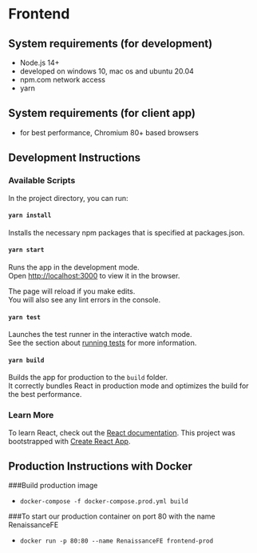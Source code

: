 # Frontend 
## System requirements (for development)
* Node.js 14+
* developed on windows 10, mac os and ubuntu 20.04
* npm.com network access
* yarn

## System requirements (for client app)
* for best performance, Chromium 80+ based browsers

## Development Instructions

### Available Scripts

In the project directory, you can run:

#### `yarn install`
Installs the necessary npm packages that is specified at packages.json.

#### `yarn start`

Runs the app in the development mode.\
Open [http://localhost:3000](http://localhost:3000) to view it in the browser.

The page will reload if you make edits.\
You will also see any lint errors in the console.

#### `yarn test`

Launches the test runner in the interactive watch mode.\
See the section about [running tests](https://facebook.github.io/create-react-app/docs/running-tests) for more information.

#### `yarn build`

Builds the app for production to the `build` folder.\
It correctly bundles React in production mode and optimizes the build for the best performance.

### Learn More

To learn React, check out the [React documentation](https://reactjs.org/).
This project was bootstrapped with [Create React App](https://github.com/facebook/create-react-app).

## Production Instructions with Docker

###Build production image
* `docker-compose -f docker-compose.prod.yml build`

###To start our production container on port 80 with the name RenaissanceFE
* `docker run -p 80:80 --name RenaissanceFE frontend-prod`